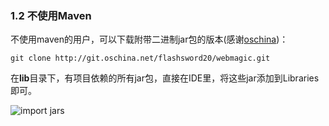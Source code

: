 ### 1.2 不使用Maven

不使用maven的用户，可以下载附带二进制jar包的版本(感谢[oschina](http://www.oschina.net/))：

	git clone http://git.oschina.net/flashsword20/webmagic.git

在**lib**目录下，有项目依赖的所有jar包，直接在IDE里，将这些jar添加到Libraries即可。

![import jars](http://static.oschina.net/uploads/space/2014/0403/102848_ETcU_190591.png)
